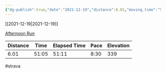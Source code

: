 ```yaml
---
{"dg-publish":true,"date":"2021-12-19","distance":6.01,"moving_time":"51:05","elapsed_time":"51:11","pace":"8:30","total_elevation_gain":339,"url":"https://www.strava.com/activities/6423747480","permalink":"/01-personal/strava/2021-12-19-afternoon-run/","dgPassFrontmatter":true}
---
```



[[2021-12-19\|2021-12-19]]

[Afternoon Run](https://www.strava.com/activities/6423747480)

| Distance | Time  | Elapsed Time | Pace | Elevation |
| -------- | ----- | ------------ | ---- | --------- |
| 6.01     | 51:05 | 51:11        | 8:30 | 339       |




#strava
